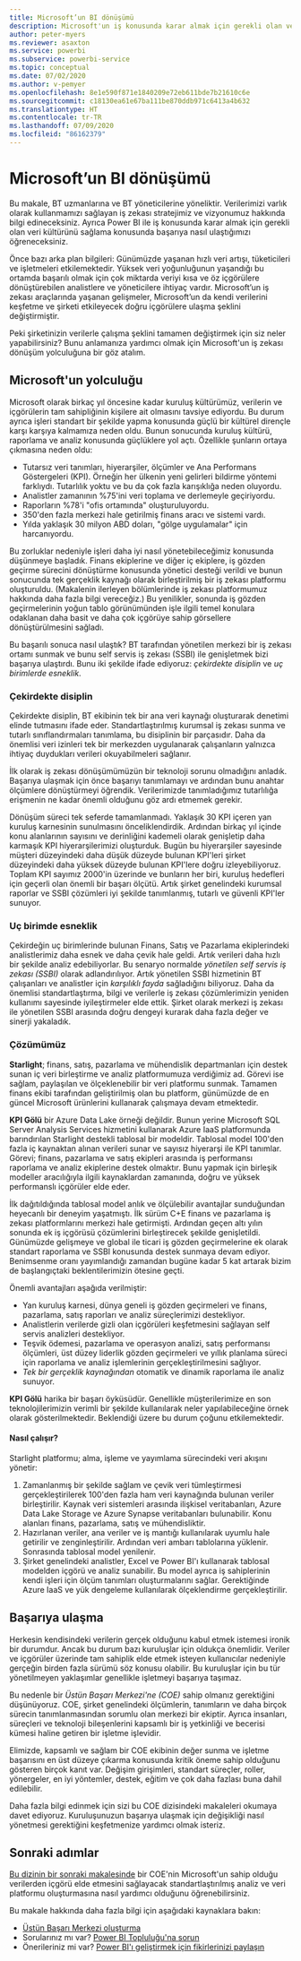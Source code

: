 ```yaml
---
title: Microsoft’un BI dönüşümü
description: Microsoft'un iş konusunda karar almak için gerekli olan veri kültürünü sağlama konusunda başarıya nasıl ulaştığını öğrenin. Şirketin iş zekası stratejisi ve vizyonu hakkında bilgi edinin.
author: peter-myers
ms.reviewer: asaxton
ms.service: powerbi
ms.subservice: powerbi-service
ms.topic: conceptual
ms.date: 07/02/2020
ms.author: v-pemyer
ms.openlocfilehash: 8e1e590f871e1840209e72eb611bde7b21610c6e
ms.sourcegitcommit: c18130ea61e67ba111be870ddb971c6413a4b632
ms.translationtype: HT
ms.contentlocale: tr-TR
ms.lasthandoff: 07/09/2020
ms.locfileid: "86162379"
---
```

# <a name="microsofts-bi-transformation"></a>Microsoft’un BI dönüşümü

Bu makale, BT uzmanlarına ve BT yöneticilerine yöneliktir. Verilerimizi varlık olarak kullanmamızı sağlayan iş zekası stratejimiz ve vizyonumuz hakkında bilgi edineceksiniz. Ayrıca Power BI ile iş konusunda karar almak için gerekli olan veri kültürünü sağlama konusunda başarıya nasıl ulaştığımızı öğreneceksiniz.

Önce bazı arka plan bilgileri: Günümüzde yaşanan hızlı veri artışı, tüketicileri ve işletmeleri etkilemektedir. Yüksek veri yoğunluğunun yaşandığı bu ortamda başarılı olmak için çok miktarda veriyi kısa ve öz içgörülere dönüştürebilen analistlere ve yöneticilere ihtiyaç vardır. Microsoft’un iş zekası araçlarında yaşanan gelişmeler, Microsoft’un da kendi verilerini keşfetme ve şirketi etkileyecek doğru içgörülere ulaşma şeklini değiştirmiştir.

Peki şirketinizin verilerle çalışma şeklini tamamen değiştirmek için siz neler yapabilirsiniz? Bunu anlamanıza yardımcı olmak için Microsoft'un iş zekası dönüşüm yolculuğuna bir göz atalım.

## <a name="microsoft-journey"></a>Microsoft'un yolculuğu

Microsoft olarak birkaç yıl öncesine kadar kuruluş kültürümüz, verilerin ve içgörülerin tam sahipliğinin kişilere ait olmasını tavsiye ediyordu. Bu durum ayrıca işleri standart bir şekilde yapma konusunda güçlü bir kültürel dirençle karşı karşıya kalmamıza neden oldu. Bunun sonucunda kuruluş kültürü, raporlama ve analiz konusunda güçlüklere yol açtı. Özellikle şunların ortaya çıkmasına neden oldu:

- Tutarsız veri tanımları, hiyerarşiler, ölçümler ve Ana Performans Göstergeleri (KPI). Örneğin her ülkenin yeni gelirleri bildirme yöntemi farklıydı. Tutarlılık yoktu ve bu da çok fazla karışıklığa neden oluyordu.
- Analistler zamanının %75'ini veri toplama ve derlemeyle geçiriyordu.
- Raporların %78'i "ofis ortamında" oluşturuluyordu.
- 350'den fazla merkezi hale getirilmiş finans aracı ve sistemi vardı.
- Yılda yaklaşık 30 milyon ABD doları, "gölge uygulamalar" için harcanıyordu.

Bu zorluklar nedeniyle işleri daha iyi nasıl yönetebileceğimiz konusunda düşünmeye başladık. Finans ekiplerine ve diğer iç ekiplere, iş gözden geçirme sürecini dönüştürme konusunda yönetici desteği verildi ve bunun sonucunda tek gerçeklik kaynağı olarak birleştirilmiş bir iş zekası platformu oluşturuldu. (Makalenin ilerleyen bölümlerinde iş zekası platformumuz hakkında daha fazla bilgi vereceğiz.) Bu yenilikler, sonunda iş gözden geçirmelerinin yoğun tablo görünümünden işle ilgili temel konulara odaklanan daha basit ve daha çok içgörüye sahip görsellere dönüştürülmesini sağladı.

Bu başarılı sonuca nasıl ulaştık? BT tarafından yönetilen merkezi bir iş zekası ortamı sunmak ve bunu self servis iş zekası (SSBI) ile genişletmek bizi başarıya ulaştırdı. Bunu iki şekilde ifade ediyoruz: _çekirdekte disiplin_ ve _uç birimlerde esneklik_.

### <a name="discipline-at-the-core"></a>Çekirdekte disiplin

Çekirdekte disiplin, BT ekibinin tek bir ana veri kaynağı oluşturarak denetimi elinde tutmasını ifade eder. Standartlaştırılmış kurumsal iş zekası sunma ve tutarlı sınıflandırmaları tanımlama, bu disiplinin bir parçasıdır. Daha da önemlisi veri izinleri tek bir merkezden uygulanarak çalışanların yalnızca ihtiyaç duydukları verileri okuyabilmeleri sağlanır.

İlk olarak iş zekası dönüşümümüzün bir teknoloji sorunu olmadığını anladık. Başarıya ulaşmak için önce başarıyı tanımlamayı ve ardından bunu anahtar ölçümlere dönüştürmeyi öğrendik. Verilerimizde tanımladığımız tutarlılığa erişmenin ne kadar önemli olduğunu göz ardı etmemek gerekir.

Dönüşüm süreci tek seferde tamamlanmadı. Yaklaşık 30 KPI içeren yan kuruluş karnesinin sunulmasını önceliklendirdik. Ardından birkaç yıl içinde konu alanlarının sayısını ve derinliğini kademeli olarak genişletip daha karmaşık KPI hiyerarşilerimizi oluşturduk. Bugün bu hiyerarşiler sayesinde müşteri düzeyindeki daha düşük düzeyde bulunan KPI'leri şirket düzeyindeki daha yüksek düzeyde bulunan KPI'lere doğru izleyebiliyoruz. Toplam KPI sayımız 2000'in üzerinde ve bunların her biri, kuruluş hedefleri için geçerli olan önemli bir başarı ölçütü. Artık şirket genelindeki kurumsal raporlar ve SSBI çözümleri iyi şekilde tanımlanmış, tutarlı ve güvenli KPI'ler sunuyor.

### <a name="flexibility-at-the-edge"></a>Uç birimde esneklik

Çekirdeğin uç birimlerinde bulunan Finans, Satış ve Pazarlama ekiplerindeki analistlerimiz daha esnek ve daha çevik hale geldi. Artık verileri daha hızlı bir şekilde analiz edebiliyorlar. Bu senaryo normalde _yönetilen self servis iş zekası (SSBI)_ olarak adlandırılıyor. Artık yönetilen SSBI hizmetinin BT çalışanları ve analistler için _karşılıklı fayda_ sağladığını biliyoruz. Daha da önemlisi standartlaştırma, bilgi ve verilerle iş zekası çözümlerimizin yeniden kullanımı sayesinde iyileştirmeler elde ettik. Şirket olarak merkezi iş zekası ile yönetilen SSBI arasında doğru dengeyi kurarak daha fazla değer ve sinerji yakaladık.

### <a name="our-solution"></a>Çözümümüz

**Starlight**; finans, satış, pazarlama ve mühendislik departmanları için destek sunan iç veri birleştirme ve analiz platformumuza verdiğimiz ad. Görevi ise sağlam, paylaşılan ve ölçeklenebilir bir veri platformu sunmak. Tamamen finans ekibi tarafından geliştirilmiş olan bu platform, günümüzde de en güncel Microsoft ürünlerini kullanarak çalışmaya devam etmektedir.

**KPI Gölü** bir Azure Data Lake örneği değildir. Bunun yerine Microsoft SQL Server Analysis Services hizmetini kullanarak Azure IaaS platformunda barındırılan Starlight destekli tablosal bir modeldir. Tablosal model 100'den fazla iç kaynaktan alınan verileri sunar ve sayısız hiyerarşi ile KPI tanımlar. Görevi; finans, pazarlama ve satış ekipleri arasında iş performansı raporlama ve analiz ekiplerine destek olmaktır. Bunu yapmak için birleşik modeller aracılığıyla ilgili kaynaklardan zamanında, doğru ve yüksek performanslı içgörüler elde eder.

İlk dağıtıldığında tablosal model anlık ve ölçülebilir avantajlar sunduğundan heyecanlı bir deneyim yaşatmıştı. İlk sürüm C+E finans ve pazarlama iş zekası platformlarını merkezi hale getirmişti. Ardından geçen altı yılın sonunda ek iş içgörüsü çözümlerini birleştirecek şekilde genişletildi. Günümüzde gelişmeye ve global ile ticari iş gözden geçirmelerine ek olarak standart raporlama ve SSBI konusunda destek sunmaya devam ediyor. Benimsenme oranı yayımlandığı zamandan bugüne kadar 5 kat artarak bizim de başlangıçtaki beklentilerimizin ötesine geçti.

Önemli avantajları aşağıda verilmiştir:

- Yan kuruluş karnesi, dünya geneli iş gözden geçirmeleri ve finans, pazarlama, satış raporları ve analiz süreçlerimizi destekliyor.
- Analistlerin verilerde gizli olan içgörüleri keşfetmesini sağlayan self servis analizleri destekliyor.
- Teşvik ödemesi, pazarlama ve operasyon analizi, satış performansı ölçümleri, üst düzey liderlik gözden geçirmeleri ve yıllık planlama süreci için raporlama ve analiz işlemlerinin gerçekleştirilmesini sağlıyor.
- _Tek bir gerçeklik kaynağından_ otomatik ve dinamik raporlama ile analiz sunuyor.

**KPI Gölü** harika bir başarı öyküsüdür. Genellikle müşterilerimize en son teknolojilerimizin verimli bir şekilde kullanılarak neler yapılabileceğine örnek olarak gösterilmektedir. Beklendiği üzere bu durum çoğunu etkilemektedir.

#### <a name="how-it-works"></a>Nasıl çalışır?

Starlight platformu; alma, işleme ve yayımlama sürecindeki veri akışını yönetir:

1. Zamanlanmış bir şekilde sağlam ve çevik veri tümleştirmesi gerçekleştirilerek 100'den fazla ham veri kaynağında bulunan veriler birleştirilir. Kaynak veri sistemleri arasında ilişkisel veritabanları, Azure Data Lake Storage ve Azure Synapse veritabanları bulunabilir. Konu alanları finans, pazarlama, satış ve mühendisliktir.
2. Hazırlanan veriler, ana veriler ve iş mantığı kullanılarak uyumlu hale getirilir ve zenginleştirilir. Ardından veri ambarı tablolarına yüklenir. Sonrasında tablosal model yenilenir.
3. Şirket genelindeki analistler, Excel ve Power BI'ı kullanarak tablosal modelden içgörü ve analiz sunabilir. Bu model ayrıca iş sahiplerinin kendi işleri için ölçüm tanımları oluşturmalarını sağlar. Gerektiğinde Azure IaaS ve yük dengeleme kullanılarak ölçeklendirme gerçekleştirilir.

## <a name="deliver-success"></a>Başarıya ulaşma

Herkesin kendisindeki verilerin gerçek olduğunu kabul etmek istemesi ironik bir durumdur. Ancak bu durum bazı kuruluşlar için oldukça önemlidir. Veriler ve içgörüler üzerinde tam sahiplik elde etmek isteyen kullanıcılar nedeniyle gerçeğin birden fazla sürümü söz konusu olabilir. Bu kuruluşlar için bu tür yönetilmeyen yaklaşımlar genellikle işletmeyi başarıya taşımaz.

Bu nedenle bir _Üstün Başarı Merkezi'ne (COE)_ sahip olmanız gerektiğini düşünüyoruz. COE, şirket genelindeki ölçümlerin, tanımların ve daha birçok sürecin tanımlanmasından sorumlu olan merkezi bir ekiptir. Ayrıca insanları, süreçleri ve teknoloji bileşenlerini kapsamlı bir iş yetkinliği ve becerisi kümesi haline getiren bir işletme işlevidir.

Elimizde, kapsamlı ve sağlam bir COE ekibinin değer sunma ve işletme başarısını en üst düzeye çıkarma konusunda kritik öneme sahip olduğunu gösteren birçok kanıt var. Değişim girişimleri, standart süreçler, roller, yönergeler, en iyi yöntemler, destek, eğitim ve çok daha fazlası buna dahil edilebilir.

Daha fazla bilgi edinmek için sizi bu COE dizisindeki makaleleri okumaya davet ediyoruz. Kuruluşunuzun başarıya ulaşmak için değişikliği nasıl yönetmesi gerektiğini keşfetmenize yardımcı olmak isteriz.

## <a name="next-steps"></a>Sonraki adımlar

[Bu dizinin bir sonraki makalesinde](center-of-excellence-establish.md) bir COE'nin Microsoft'un sahip olduğu verilerden içgörü elde etmesini sağlayacak standartlaştırılmış analiz ve veri platformu oluşturmasına nasıl yardımcı olduğunu öğrenebilirsiniz.

Bu makale hakkında daha fazla bilgi için aşağıdaki kaynaklara bakın:

- [Üstün Başarı Merkezi oluşturma](center-of-excellence-establish.md)
- Sorularınız mı var? [Power BI Topluluğu'na sorun](https://community.powerbi.com/)
- Önerileriniz mi var? [Power BI'ı geliştirmek için fikirlerinizi paylaşın](https://ideas.powerbi.com/)
